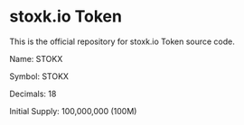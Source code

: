 # stoxk.io Token

This is the official repository for stoxk.io Token source code.

Name: STOKX

Symbol: STOKX

Decimals: 18

Initial Supply: 100,000,000 (100M)
